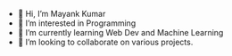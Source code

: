 - 👋 Hi, I’m Mayank Kumar
- 👀 I’m interested in Programming
- 🌱 I’m currently learning Web Dev and Machine Learning
- 💞️ I’m looking to collaborate on various projects.

<!---
clashermayank99/clashermayank99 is a ✨ special ✨ repository because its `README.md` (this file) appears on your GitHub profile.
You can click the Preview link to take a look at your changes.
--->
